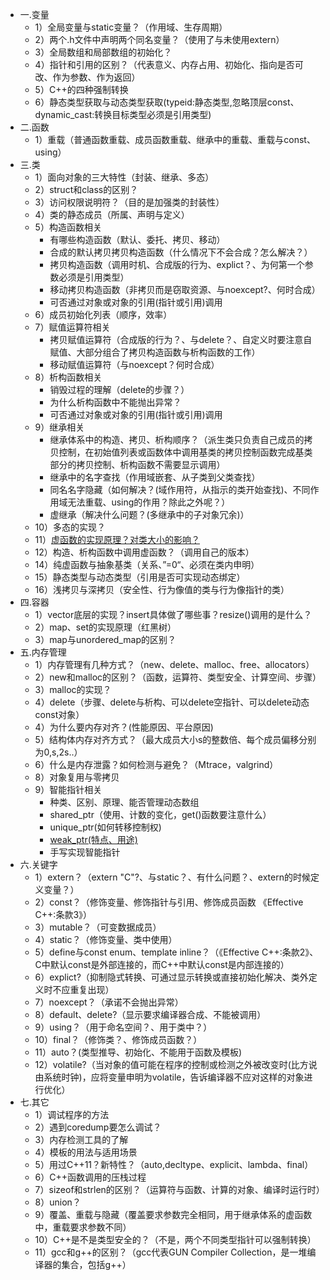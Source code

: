 * 一.变量
    * 1）全局变量与static变量？（作用域、生存周期）
    * 2）两个.h文件中声明两个同名变量？（使用了与未使用extern） 
    * 3）全局数组和局部数组的初始化？
    * 4）指针和引用的区别？（代表意义、内存占用、初始化、指向是否可改、作为参数、作为返回）
    * 5）C++的四种强制转换
    * 6）静态类型获取与动态类型获取(typeid:静态类型,忽略顶层const、dynamic_cast:转换目标类型必须是引用类型)
* 二.函数
    * 1）重载（普通函数重载、成员函数重载、继承中的重载、重载与const、using） 
* 三.类
    * 1）面向对象的三大特性（封装、继承、多态）
    * 2）struct和class的区别？
    * 3）访问权限说明符？（目的是加强类的封装性）
    * 4）类的静态成员（所属、声明与定义）
    * 5）构造函数相关
        - 有哪些构造函数（默认、委托、拷贝、移动）
        - 合成的默认拷贝拷贝构造函数（什么情况下不会合成？怎么解决？）
        - 拷贝构造函数（调用时机、合成版的行为、explict？、为何第一个参数必须是引用类型）
        - 移动拷贝构造函数（非拷贝而是窃取资源、与noexcept?、何时合成）
        - 可否通过对象或对象的引用(指针或引用)调用
    * 6）成员初始化列表（顺序，效率）
    * 7）赋值运算符相关
        - 拷贝赋值运算符（合成版的行为？、与delete？、自定义时要注意自赋值、大部分组合了拷贝构造函数与析构函数的工作）
        - 移动赋值运算符（与noexcept？何时合成）
    * 8）析构函数相关
        - 销毁过程的理解（delete的步骤？）
        - 为什么析构函数中不能抛出异常？
        - 可否通过对象或对象的引用(指针或引用)调用
    * 9）继承相关
        - 继承体系中的构造、拷贝、析构顺序？（派生类只负责自己成员的拷贝控制，在初始值列表或函数体中调用基类的拷贝控制函数完成基类部分的拷贝控制、析构函数不需要显示调用）
        - 继承中的名字查找（作用域嵌套、从子类到父类查找）
        - 同名名字隐藏（如何解决？(域作用符，从指示的类开始查找)、不同作用域无法重载、using的作用？除此之外呢？） 
        - 虚继承（解决什么问题？(多继承中的子对象冗余)）
    * 10）多态的实现？
    * 11）[虚函数的实现原理？对类大小的影响？](https://www.cnblogs.com/malecrab/p/5572730.html)
    * 12）构造、析构函数中调用虚函数？（调用自己的版本）
    * 14）纯虚函数与抽象基类（关系、”=0“、必须在类内申明）
    * 15）静态类型与动态类型（引用是否可实现动态绑定）
    * 16）浅拷贝与深拷贝（安全性、行为像值的类与行为像指针的类）
* 四.容器
    * 1）vector底层的实现？insert具体做了哪些事？resize()调用的是什么？
    * 2）map、set的实现原理（红黑树）
    * 3）map与unordered_map的区别？
* 五.内存管理
    * 1）内存管理有几种方式？（new、delete、malloc、free、allocators）
    * 2）new和malloc的区别？（函数，运算符、类型安全、计算空间、步骤）
    * 3）malloc的实现？
    * 4）delete（步骤、delete与析构、可以delete空指针、可以delete动态const对象）
    * 4）为什么要内存对齐？(性能原因、平台原因)
    * 5）结构体内存对齐方式？（最大成员大小s的整数倍、每个成员偏移分别为0,s,2s..）
    * 6）什么是内存泄露？如何检测与避免？（Mtrace，valgrind）
    * 8）对象复用与零拷贝
    * 9）智能指针相关
        * 种类、区别、原理、能否管理动态数组
        * shared_ptr（使用、计数的变化，get()函数要注意什么）
        * unique_ptr(如何转移控制权)
        * [weak_ptr(特点、用途)](https://www.cnblogs.com/DswCnblog/p/5628314.html)
        * 手写实现智能指针
* 六.关键字
    * 1）extern？（extern "C"?、与static？、有什么问题？、extern的时候定义变量？）
    * 2）const？（修饰变量、修饰指针与引用、修饰成员函数 《Effective C++:条款3》）
    * 3）mutable？（可变数据成员）
    * 4）static？（修饰变量、类中使用）
    * 5）define与const enum、template inline？（《Effective C++:条款2》、C中默认const是外部连接的，而C++中默认const是内部连接的）
    * 6）explict?（抑制隐式转换、可通过显示转换或直接初始化解决、类外定义时不应重复出现）
    * 7）noexcept？（承诺不会抛出异常）
    * 8）default、delete?（显示要求编译器合成、不能被调用）
    * 9）using？（用于命名空间？、用于类中？）
    * 10）final？（修饰类？、修饰成员函数？）
    * 11）auto？(类型推导、初始化、不能用于函数及模板)
    * 12）volatile?（当对象的值可能在程序的控制或检测之外被改变时(比方说由系统时钟)，应将变量申明为volatile，告诉编译器不应对这样的对象进行优化）
* 七.其它
    * 1）调试程序的方法
    * 2）遇到coredump要怎么调试？
    * 3）内存检测工具的了解
    * 4）模板的用法与适用场景
    * 5）用过C++11？新特性？（auto,decltype、explicit、lambda、final）
    * 6）C++函数调用的压栈过程
    * 7）sizeof和strlen的区别？（运算符与函数、计算的对象、编译时运行时）
    * 8）union？
    * 9）覆盖、重载与隐藏（覆盖要求参数完全相同，用于继承体系的虚函数中，重载要求参数不同）
    * 10）C++是不是类型安全的？（不是，两个不同类型指针可以强制转换）
    * 11）gcc和g++的区别？（gcc代表GUN Compiler Collection，是一堆编译器的集合，包括g++）
